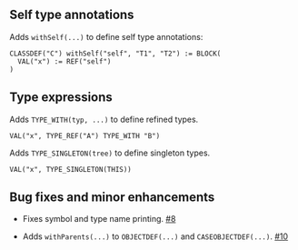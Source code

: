 ## Self type annotations

Adds `withSelf(...)` to define self type annotations:

    CLASSDEF("C") withSelf("self", "T1", "T2") := BLOCK(
      VAL("x") := REF("self")
    )

## Type expressions

Adds `TYPE_WITH(typ, ...)` to define refined types.

    VAL("x", TYPE_REF("A") TYPE_WITH "B")

Adds `TYPE_SINGLETON(tree)` to define singleton types.

    VAL("x", TYPE_SINGLETON(THIS))

## Bug fixes and minor enhancements

- Fixes symbol and type name printing. [#8][8]
- Adds `withParents(...)` to `OBJECTDEF(...)` and `CASEOBJECTDEF(...)`. [#10][10]

  [8]: https://github.com/eed3si9n/treehugger/issues/8
  [10]: https://github.com/eed3si9n/treehugger/issues/10
